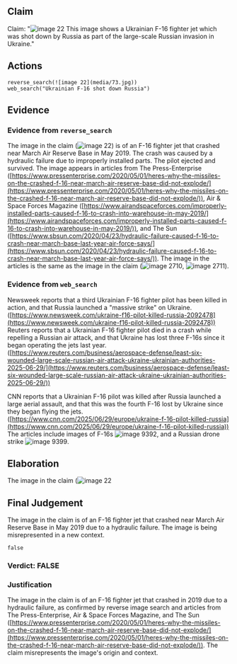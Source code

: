 ## Claim
Claim: "![image 22](media/73.jpg) This image shows a Ukrainian F-16 fighter jet which was shot down by Russia as part of the large-scale Russian invasion in Ukraine."

## Actions
```
reverse_search(![image 22](media/73.jpg))
web_search("Ukrainian F-16 shot down Russia")
```

## Evidence
### Evidence from `reverse_search`
The image in the claim (![image 22](media/73.jpg)) is of an F-16 fighter jet that crashed near March Air Reserve Base in May 2019. The crash was caused by a hydraulic failure due to improperly installed parts. The pilot ejected and survived. The image appears in articles from The Press-Enterprise ([https://www.pressenterprise.com/2020/05/01/heres-why-the-missiles-on-the-crashed-f-16-near-march-air-reserve-base-did-not-explode/](https://www.pressenterprise.com/2020/05/01/heres-why-the-missiles-on-the-crashed-f-16-near-march-air-reserve-base-did-not-explode/)), Air & Space Forces Magazine ([https://www.airandspaceforces.com/improperly-installed-parts-caused-f-16-to-crash-into-warehouse-in-may-2019/](https://www.airandspaceforces.com/improperly-installed-parts-caused-f-16-to-crash-into-warehouse-in-may-2019/)), and The Sun ([https://www.sbsun.com/2020/04/23/hydraulic-failure-caused-f-16-to-crash-near-march-base-last-year-air-force-says/](https://www.sbsun.com/2020/04/23/hydraulic-failure-caused-f-16-to-crash-near-march-base-last-year-air-force-says/)). The image in the articles is the same as the image in the claim (![image 2710](media/2025-08-07_21-02-1754600543-161834.jpg), ![image 2711](media/2025-08-07_21-02-1754600552-420945.jpg)).


### Evidence from `web_search`
Newsweek reports that a third Ukrainian F-16 fighter pilot has been killed in action, and that Russia launched a "massive strike" on Ukraine. ([https://www.newsweek.com/ukraine-f16-pilot-killed-russia-2092478](https://www.newsweek.com/ukraine-f16-pilot-killed-russia-2092478)) Reuters reports that a Ukrainian F-16 fighter pilot died in a crash while repelling a Russian air attack, and that Ukraine has lost three F-16s since it began operating the jets last year. ([https://www.reuters.com/business/aerospace-defense/least-six-wounded-large-scale-russian-air-attack-ukraine-ukrainian-authorities-2025-06-29/](https://www.reuters.com/business/aerospace-defense/least-six-wounded-large-scale-russian-air-attack-ukraine-ukrainian-authorities-2025-06-29/))

CNN reports that a Ukrainian F-16 pilot was killed after Russia launched a large aerial assault, and that this was the fourth F-16 lost by Ukraine since they began flying the jets. ([https://www.cnn.com/2025/06/29/europe/ukraine-f-16-pilot-killed-russia](https://www.cnn.com/2025/06/29/europe/ukraine-f-16-pilot-killed-russia)) The articles include images of F-16s ![image 9392](media/2025-08-30_22-02-1756591353-084052.jpg), and a Russian drone strike ![image 9399](media/2025-08-30_22-02-1756591359-687626.jpg).


## Elaboration
The image in the claim (![image 22](media/73.jpg)

## Final Judgement
The image in the claim is of an F-16 fighter jet that crashed near March Air Reserve Base in May 2019 due to a hydraulic failure. The image is being misrepresented in a new context.

`false`

### Verdict: FALSE

### Justification
The image in the claim is of an F-16 fighter jet that crashed in 2019 due to a hydraulic failure, as confirmed by reverse image search and articles from The Press-Enterprise, Air & Space Forces Magazine, and The Sun ([https://www.pressenterprise.com/2020/05/01/heres-why-the-missiles-on-the-crashed-f-16-near-march-air-reserve-base-did-not-explode/](https://www.pressenterprise.com/2020/05/01/heres-why-the-missiles-on-the-crashed-f-16-near-march-air-reserve-base-did-not-explode/)). The claim misrepresents the image's origin and context.
